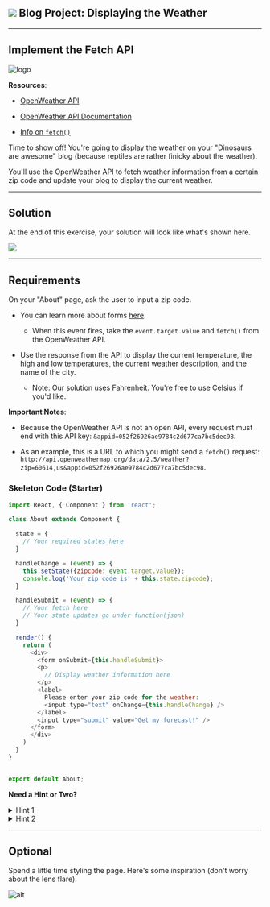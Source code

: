 ## ![](https://s3.amazonaws.com/python-ga/images/GA_Cog_Medium_White_RGB.png) Blog Project: Displaying the Weather

---

## Implement the Fetch API

![logo](assets/open-weather-map-logo.png)

**Resources**:

- [OpenWeather API](http://openweathermap.org/current)

- [OpenWeather API Documentation](http://openweathermap.org/current)

- [Info on `fetch()`](https://developer.mozilla.org/en-US/docs/Web/API/WindowOrWorkerGlobalScope/fetch)

Time to show off! You're going to display the weather on your "Dinosaurs are awesome" blog (because reptiles are rather finicky about the weather).

You'll use the OpenWeather API to fetch weather information from a certain zip code and update your blog to display the current weather.

---

## Solution

At the end of this exercise, your solution will look like what's shown here.


<img src="assets/dino-blog-weather.png" class="responsive" />

---

## Requirements

On your "About" page, ask the user to input a zip code.

- You can learn more about forms [here](https://facebook.github.io/react/docs/forms.html).
  - When this event fires, take the `event.target.value` and `fetch()` from the OpenWeather API.

- Use the response from the API to display the current temperature, the high and low temperatures, the current weather description, and the name of the city.
  - Note: Our solution uses Fahrenheit. You're free to use Celsius if you'd like.

**Important Notes**:

- Because the OpenWeather API is not an open API, every request must end with this API key:  `&appid=052f26926ae9784c2d677ca7bc5dec98`.

- As an example, this is a URL to which you might send a `fetch()` request: `http://api.openweathermap.org/data/2.5/weather?zip=60614,us&appid=052f26926ae9784c2d677ca7bc5dec98`.

### Skeleton Code (Starter)

```js
import React, { Component } from 'react';

class About extends Component {

  state = {
    // Your required states here
  }

  handleChange = (event) => {
    this.setState({zipcode: event.target.value});
    console.log('Your zip code is' + this.state.zipcode);
  }

  handleSubmit = (event) => {
    // Your fetch here
    // Your state updates go under function(json)
  }

  render() {
    return (
      <div>
        <form onSubmit={this.handleSubmit}>
        <p>
          // Display weather information here
        </p>
        <label>
          Please enter your zip code for the weather:
          <input type="text" onChange={this.handleChange} />
        </label>
        <input type="submit" value="Get my forecast!" />
      </form>
      </div>
    )
  }
}


export default About;
```


**Need a Hint or Two?**

<details>
    <summary>Hint 1</summary> 
    <br />
    You'll only need to rework the `About` component. Nothing else needs to change!
</details>

<details>
    <summary>Hint 2</summary> 
    <br />
    To see how to handle the form, check out the skeleton code.

</details>

---

## Optional

Spend a little time styling the page. Here's some inspiration (don't worry about the lens flare).


![alt](https://git.generalassemb.ly/react-development/react-development-course-materials/blob/master/04-APIs-and-Heroku/assets/weather.png)

